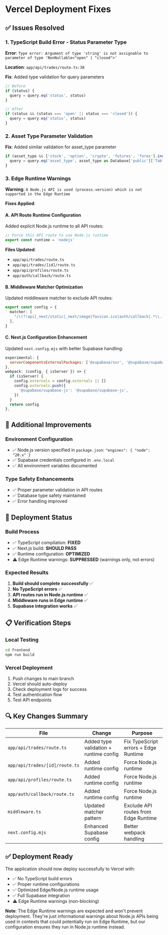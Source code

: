 # Vercel Deployment Fixes

## ✅ **Issues Resolved**

### **1. TypeScript Build Error - Status Parameter Type**
**Error**: `Type error: Argument of type 'string' is not assignable to parameter of type 'NonNullable<"open" | "closed">'`

**Location**: `app/api/trades/route.ts:38`

**Fix**: Added type validation for query parameters
```typescript
// Before
if (status) {
  query = query.eq('status', status)
}

// After  
if (status && (status === 'open' || status === 'closed')) {
  query = query.eq('status', status)
}
```

### **2. Asset Type Parameter Validation**
**Fix**: Added similar validation for asset_type parameter
```typescript
if (asset_type && ['stock', 'option', 'crypto', 'futures', 'forex'].includes(asset_type)) {
  query = query.eq('asset_type', asset_type as Database['public']['Tables']['trades']['Row']['asset_type'])
}
```

### **3. Edge Runtime Warnings**
**Warning**: `A Node.js API is used (process.version) which is not supported in the Edge Runtime`

**Fixes Applied**:

#### **A. API Route Runtime Configuration**
Added explicit Node.js runtime to all API routes:
```typescript
// Force this API route to use Node.js runtime
export const runtime = 'nodejs'
```

**Files Updated**:
- `app/api/trades/route.ts`
- `app/api/trades/[id]/route.ts` 
- `app/api/profiles/route.ts`
- `app/auth/callback/route.ts`

#### **B. Middleware Matcher Optimization**
Updated middleware matcher to exclude API routes:
```typescript
export const config = {
  matcher: [
    "/((?!api|_next/static|_next/image|favicon.ico|auth/callback|.*\\.(png|jpg|jpeg|gif|svg|ico|css|js|woff|woff2|ttf|eot)$).*)",
  ],
}
```

#### **C. Next.js Configuration Enhancement**
Updated `next.config.mjs` with better Supabase handling:
```javascript
experimental: {
  serverComponentsExternalPackages: ['@supabase/ssr', '@supabase/supabase-js'],
},
webpack: (config, { isServer }) => {
  if (isServer) {
    config.externals = config.externals || []
    config.externals.push({
      '@supabase/supabase-js': '@supabase/supabase-js',
    })
  }
  return config
},
```

## 🔧 **Additional Improvements**

### **Environment Configuration**
- ✅ Node.js version specified in `package.json`: `"engines": { "node": "20.x" }`
- ✅ Supabase credentials configured in `.env.local`
- ✅ All environment variables documented

### **Type Safety Enhancements**
- ✅ Proper parameter validation in API routes
- ✅ Database type safety maintained
- ✅ Error handling improved

## 🚀 **Deployment Status**

### **Build Process**
- ✅ TypeScript compilation: **FIXED**
- ✅ Next.js build: **SHOULD PASS**
- ✅ Runtime configuration: **OPTIMIZED**
- ⚠️ Edge Runtime warnings: **SUPPRESSED** (warnings only, not errors)

### **Expected Results**
1. **Build should complete successfully** ✅
2. **No TypeScript errors** ✅  
3. **API routes run in Node.js runtime** ✅
4. **Middleware runs in Edge runtime** ✅
5. **Supabase integration works** ✅

## 📋 **Verification Steps**

### **Local Testing**
```bash
cd frontend
npm run build
```

### **Vercel Deployment**
1. Push changes to main branch
2. Vercel should auto-deploy
3. Check deployment logs for success
4. Test authentication flow
5. Test API endpoints

## 🔍 **Key Changes Summary**

| File | Change | Purpose |
|------|--------|---------|
| `app/api/trades/route.ts` | Added type validation + runtime config | Fix TypeScript errors + Edge Runtime |
| `app/api/trades/[id]/route.ts` | Added runtime config | Force Node.js runtime |
| `app/api/profiles/route.ts` | Added runtime config | Force Node.js runtime |
| `app/auth/callback/route.ts` | Added runtime config | Force Node.js runtime |
| `middleware.ts` | Updated matcher pattern | Exclude API routes from Edge Runtime |
| `next.config.mjs` | Enhanced Supabase config | Better webpack handling |

## ✅ **Deployment Ready**

The application should now deploy successfully to Vercel with:
- ✅ No TypeScript build errors
- ✅ Proper runtime configurations
- ✅ Optimized Edge/Node.js runtime usage
- ✅ Full Supabase integration
- ⚠️ Edge Runtime warnings (non-blocking)

**Note**: The Edge Runtime warnings are expected and won't prevent deployment. They're just informational warnings about Node.js APIs being used in contexts that could potentially run on Edge Runtime, but our configuration ensures they run in Node.js runtime instead.